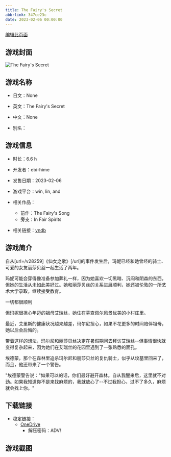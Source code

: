 ```yaml
---
title: The Fairy's Secret
abbrlink: 347ce23c
date: 2023-02-06 00:00:00
---
```

[编辑此页面](https://github.com/ACG-3/ADV3-source/blob/main/source/_posts/games/The%20Fairy%27s%20Secret.md)

## 游戏封面

![The Fairy's Secret](https://pan.timero.xyz/onedrive/img_lib_001/The%20Fairy%27s%20Secret_cover.avif)


## 游戏名称

- 日文：None
- 英文：The Fairy's Secret
- 中文：None

- 别名：


## 游戏信息

- 时长：6.6 h
- 开发者：ebi-hime
- 发售日期：2023-02-06
- 游戏平台：win, lin, and
- 相关作品：
   - 前作：The Fairy's Song
   - 旁支：In Fair Spirits

- 相关链接：[vndb](https://vndb.org/v37768)


## 游戏简介

自从[url=/v28259]《仙女之歌》[/url]的事件发生后，玛妮已经和她曾经的骑士、可爱的女友丽莎贝丝一起生活了两年。

玛妮可能会穿得像准备参加葬礼一样，因为她喜欢一切黑暗、沉闷和阴森的东西，但她的生活从未如此美好过。她和丽莎贝丝的关系进展顺利，她还被伦敦的一所艺术大学录取，继续接受教育。

一切都很顺利

但玛妮很担心年迈的祖母艾瑞丝，她住在芬查佩尔风景优美的小村庄里。

最近，艾里斯的健康状况越来越差，玛尔尼担心，如果不花更多的时间陪伴祖母，她以后会后悔的。

带着这样的想法，玛尔尼和丽莎贝丝决定在暑假期间去拜访艾瑞丝--但事情很快就变得复杂起来，因为她们在艾瑞丝的花园里遇到了一张熟悉的面孔。

埃德蒙，那个在森林里追杀玛尔尼和丽莎贝丝的复仇骑士，似乎从坟墓里回来了，而且，他还带来了一个警告。

"埃德蒙警告说："如果可以的话，你们最好避开森林。自从我醒来后，这里就不对劲。如果我知道你不是来找麻烦的，我就放心了--不过我担心，过不了多久，麻烦就会找上你。"


## 下载链接

- 稳定链接：
    - [OneDrive](https://pan.timero.xyz/onedrive/adv_lib_001/The%20Fairy%27s%20Secret)
        - 解压密码：ADV!



## 游戏截图


